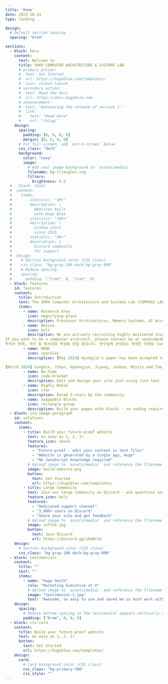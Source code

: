 ```yaml
---
title: 'Home'
date: 2023-10-24
type: landing

design:
  # Default section spacing
  spacing: "6rem"

sections:
  - block: hero
    content:
      text: Welcome to
      title: SKKU COMPUTER ARCHITECTURE & SYSTEMS LAB
      # primary_action:
      #  text: Get Started
      #  url: https://hugoblox.com/templates/
      #  icon: rocket-launch
      # secondary_action:
      #  text: Read the docs
      #  url: https://docs.hugoblox.com
      # announcement:
      #  text: "Announcing the release of version 1."
      #  link:
      #    text: "Read more"
      #    url: "/blog/"
    design:
      spacing:
        padding: [0, 0, 0, 0]
        margin: [0, 0, 0, 0]
      # For full-screen, add `min-h-screen` below
      css_class: "dark"
      background:
        color: "navy"
        image:
          # Add your image background to `assets/media/`.
          filename: bg-triangles.svg
          filters:
            brightness: 0.5
  # - block: stats
  #  content:
  #    items:
  #      - statistic: "1M+"
  #        description: |
  #          Websites built  
  #          with Hugo Blox
  #      - statistic: "10k+"
  #        description: |
  #          GitHub stars  
  #          since 2016
  #      - statistic: "3k+"
  #        description: |
  #          Discord community  
  #          for support
  #  design:
  #    # Section background color (CSS class)
  #    css_class: "bg-gray-100 dark:bg-gray-900"
  #    # Reduce spacing
  #    spacing:
  #      padding: ["1rem", 0, "1rem", 0]
  - block: features
    id: features
    content:
      title: Introduction
      text: The SKKU Computer Architecture and Systems Lab (COMPASS LAB) is a computer architecture research group in the Department of Electrical and Computer Engineering at SKKU. Our mission is to show the right direction of future computer architectures and systems by conducting fundamental research in processor architectures, memory systems, and hardware/software interaction. We explore novel architectural techniques to improve the performance, energy-efficiency, reliability, and security of computer systems. Our research spans all layers of the computer system stack from application to system software to architecture to circuits for cross-layer optimizations.
      items:
        - name: Research Area
          icon: magnifying-glass
          description: Processor Architectures, Memory Systems, AI Acceleration with GPU/CPU/FPGA, Domain-Specific Accelerator
        - name: Notice
          icon: bolt
          description: We are actively recruiting highly motivated students who want to do research in computer architecture and systems. Preferred majors include computer science, computer engineering, and electrical engineering.   
If you want to be a computer architect, please contact me at seokin@skku.edu.   
학석사 연계, 석사 및 박사과정 학생을 모집 중입니다. 연구실에 관심있는 학생은 이메일 (seokin@skku.edu)로 연락하세요.
        - name: NEWS
          icon: sparkles
          description: [May 2024] Hyungjin's paper has been accepted to ITC-CSCC 2024. Congratulation!

[March 2024] Sungbin, Jihun, Hyeongjun, Jiyong, Junbum, Minjin and Taejeong have joined our lab. Welcome!
        - name: No-Code
          icon: code-bracket
          description: Edit and design your site just using rich text (Markdown) and configurable YAML parameters.
        - name: Highly Rated
          icon: star
          description: Rated 5-stars by the community.
        - name: Swappable Blocks
          icon: rectangle-group
          description: Build your pages with blocks - no coding required!
  - block: cta-image-paragraph
    id: solutions
    content:
      items:
        - title: Build your future-proof website
          text: As easy as 1, 2, 3!
          feature_icon: check
          features:
            - "Future-proof - edit your content in text files"
            - "Website is generated by a single app, Hugo"
            - "No JavaScript knowledge required"
          # Upload image to `assets/media/` and reference the filename here
          image: build-website.png
          button:
            text: Get Started
            url: https://hugoblox.com/templates/
        - title: Large Community
          text: Join our large community on Discord - ask questions and get live responses
          feature_icon: bolt
          features:
            - "Dedicated support channel"
            - "3,000+ users on Discord"
            - "Share your site and get feedback"
          # Upload image to `assets/media/` and reference the filename here
          image: coffee.jpg
          button:
            text: Join Discord
            url: https://discord.gg/z8wNYzb
    design:
      # Section background color (CSS class)
      css_class: "bg-gray-100 dark:bg-gray-900"
  - block: testimonials
    content:
      title: ""
      text: ""
      items:
        - name: "Hugo Smith"
          role: "Marketing Executive at X"
          # Upload image to `assets/media/` and reference the filename here
          image: "testimonial-1.jpg"
          text: "Awesome, so easy to use and saved me so much work with the swappable pre-designed sections!"
    design:
      spacing:
        # Reduce bottom spacing so the testimonial appears vertically centered between sections
        padding: ["6rem", 0, 0, 0]
  - block: cta-card
    content:
      title: Build your future-proof website
      text: As easy as 1, 2, 3!
      button:
        text: Get Started
        url: https://hugoblox.com/templates/
    design:
      card:
        # Card background color (CSS class)
        css_class: "bg-primary-700"
        css_style: ""
---
```

